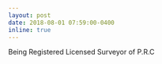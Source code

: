 ```yaml
---
layout: post
date: 2018-08-01 07:59:00-0400
inline: true
---
```


Being Registered Licensed Surveyor of P.R.C
